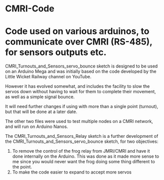 # CMRI-Code
<h1>Code used on various arduinos, to communicate over CMRI (RS-485), for sensors outputs etc.</h1>
<p>CMRI_Turnouts_and_Sensors_servo_bounce sketch is designed to be used on an Arduino Mega
and was initially based on the code developed by the Little Wicket Railway channel on YouTube.<p>
<p>However it has evolved somewhat, and includes the facility to slow the servos down without having
to wait for them to complete their movement, as well as a simple signal bounce.</p>
<p>It will need further changes if using with more than a single point (turnout), but that will be done at a later date.</p>
<p>The other two files were used to test multiple nodes on a CMRI network, and will run on Arduino Nanos.</p>
<p>The CMRI_Turnouts_and_Sensors_Relay sketch is a further development of the CMRI_Turnouts_and_Sensors_servo_bounce sketch, for two objectives:
  <ol>
    <li>To remove the control of the frog relay from JMRI/CMRI and have it done internally on the Arduino. This was done as it made more sense to me since you would never want the frog doing some thing different to the point.</li>
    <li>To make the code easier to expand to accept more servos</li>
  </ol>
